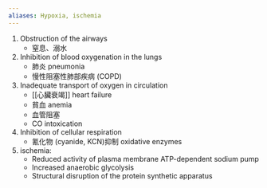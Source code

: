 ```yaml
---
aliases: Hypoxia, ischemia
---
```

1. Obstruction of the airways 
	- 窒息、溺水 
2. Inhibition of blood oxygenation in the lungs 
	- 肺炎 pneumonia
	- 慢性阻塞性肺部疾病 (COPD)
3. Inadequate transport of oxygen in circulation 
	- [[心臟衰竭]] heart failure
	- 貧血 anemia 
	- 血管阻塞
	- CO intoxication 
4. Inhibition of cellular respiration
	- 氰化物 (cyanide, KCN)抑制 oxidative enzymes
5. ischemia:
	- Reduced activity of plasma membrane ATP-dependent sodium pump
	- Increased anaerobic glycolysis
	- Structural disruption of the protein synthetic apparatus
